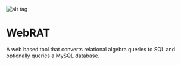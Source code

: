 ![alt tag](https://raw.github.com/mcanders/WebRAT/master/frontend/images/logo.png)

WebRAT
======

A web based tool that converts relational algebra queries to SQL and optionally queries a MySQL database.
